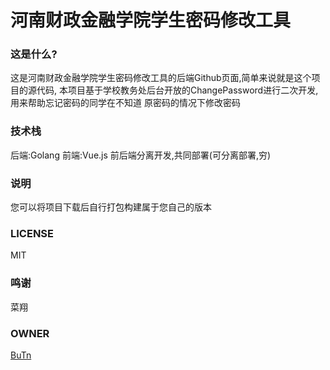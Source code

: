 河南财政金融学院学生密码修改工具
===========

### 这是什么?  
这是河南财政金融学院学生密码修改工具的后端Github页面,简单来说就是这个项目的源代码,
本项目基于学校教务处后台开放的ChangePassword进行二次开发,用来帮助忘记密码的同学在不知道
原密码的情况下修改密码

### 技术栈  
后端:Golang
前端:Vue.js
前后端分离开发,共同部署(可分离部署,穷)

### 说明  
您可以将项目下载后自行打包构建属于您自己的版本

### LICENSE  
MIT

### 鸣谢  
菜翔

### OWNER
[BuTn](https://github.com/kimmosc2)
